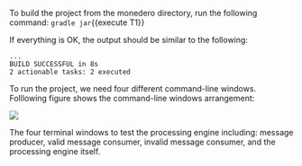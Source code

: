 To build the project from the monedero directory, run the following command:
`gradle jar`{{execute T1}} 

If everything is OK, the output should be similar to the following:

```
...
BUILD SUCCESSFUL in 8s
2 actionable tasks: 2 executed
```

To run the project, we need four different command-line windows. Folllowing figure shows the command-line windows arrangement:

![](https://github.com/fenago/katacoda-scenarios/raw/master/apache-kafka/apache-kafka-message-enrichment/steps/12/1.jpg)

The four terminal windows to test the processing engine including: message producer, valid message consumer, invalid message consumer, and the processing engine itself.